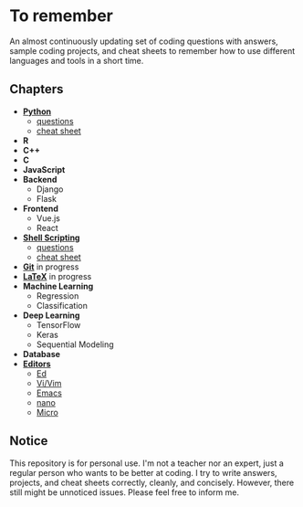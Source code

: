 # To remember

An almost continuously updating set of coding questions with answers, sample coding projects, and cheat sheets to remember how to use different languages and tools in a short time.

## Chapters
- **[Python](/python)**
	- [questions](/python/questions)
	- [cheat sheet](/python/python_cheat_sheet.md)
- **R**
- **C++**
- **C**
- **JavaScript**
- **Backend**
	- Django
	- Flask
- **Frontend**
	- Vue.js
	- React
- **[Shell Scripting](/shell-scripting)**
	- [questions](/shell-scripting/questions)
	- [cheat sheet](/shell-scripting/bash_and_shell_scripting_cheat_sheet.md)
- **[Git](/git/git_cheat_sheet.md)** in progress
- **[LaTeX](/latex/latex_cheat_sheet.md)** in progress
- **Machine Learning**
	- Regression
	- Classification
- **Deep Learning**
	- TensorFlow
	- Keras
	- Sequential Modeling
- **Database**
- **[Editors](/editors)**
	- [Ed](/editors/ed.md)
	- [Vi/Vim](/editors/vi-vim.md)
	- [Emacs](/editors/emacs.md)
	- [nano](/editors/nano.md)
	- [Micro](/editors/micro.md)

## Notice
This repository is for personal use. I'm not a teacher nor an expert, just a regular person who wants to be better at coding. I try to write answers, projects, and cheat sheets correctly, cleanly, and concisely. However, there still might be unnoticed issues. Please feel free to inform me.
